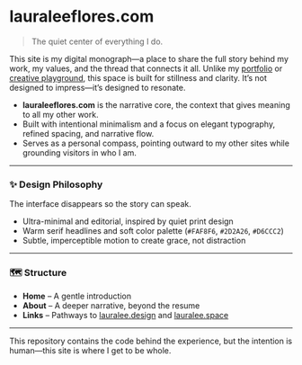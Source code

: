 # lauraleeflores.com

> The quiet center of everything I do.

This site is my digital monograph—a place to share the full story behind my work, my values, and the thread that connects it all. Unlike my [portfolio](https://lauralee.design) or [creative playground](https://lauralee.space), this space is built for stillness and clarity. It’s not designed to impress—it’s designed to resonate.

- **lauraleeflores.com** is the narrative core, the context that gives meaning to all my other work.  
- Built with intentional minimalism and a focus on elegant typography, refined spacing, and narrative flow.  
- Serves as a personal compass, pointing outward to my other sites while grounding visitors in who I am.

---

### ✨ Design Philosophy

The interface disappears so the story can speak.

- Ultra-minimal and editorial, inspired by quiet print design  
- Warm serif headlines and soft color palette (`#FAF8F6`, `#2D2A26`, `#D6CCC2`)  
- Subtle, imperceptible motion to create grace, not distraction  

---

### 🗺️ Structure

- **Home** – A gentle introduction  
- **About** – A deeper narrative, beyond the resume  
- **Links** – Pathways to [lauralee.design](https://lauralee.design) and [lauralee.space](https://lauralee.space)  

---

This repository contains the code behind the experience, but the intention is human—this site is where I get to be whole.
